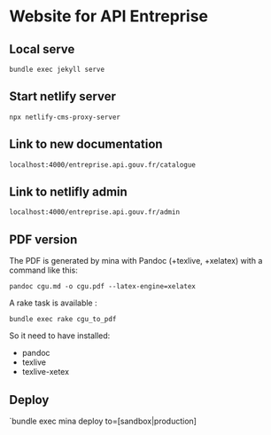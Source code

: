 # Website for API Entreprise

## Local serve
`bundle exec jekyll serve`

## Start netlify server
`npx netlify-cms-proxy-server`

## Link to new documentation 
`localhost:4000/entreprise.api.gouv.fr/catalogue`

## Link to netlifly admin
`localhost:4000/entreprise.api.gouv.fr/admin`

## PDF version
The PDF is generated by mina with Pandoc (+texlive, +xelatex) with a command like this:

`pandoc cgu.md -o cgu.pdf --latex-engine=xelatex`

A rake task is available :

`bundle exec rake cgu_to_pdf`

So it need to have installed:

- pandoc
- texlive
- texlive-xetex

## Deploy
`bundle exec mina deploy to=[sandbox|production]
